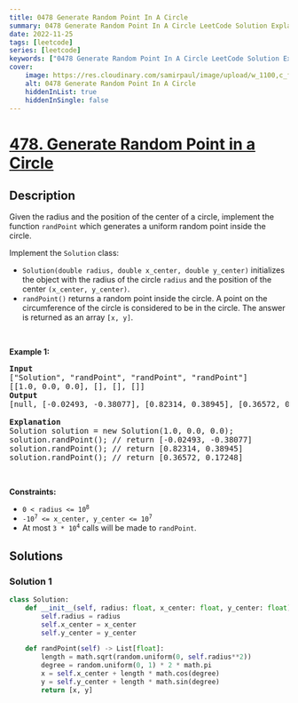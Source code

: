 ```yaml
---
title: 0478 Generate Random Point In A Circle
summary: 0478 Generate Random Point In A Circle LeetCode Solution Explained
date: 2022-11-25
tags: [leetcode]
series: [leetcode]
keywords: ["0478 Generate Random Point In A Circle LeetCode Solution Explained in all languages", "0478 Generate Random Point In A Circle", "LeetCode", "leetcode solution in Python3 C++ Java Go PHP Ruby Swift TypeScript Rust C# JavaScript C", "GeeksforGeeks", "InterviewBit", "Coding Ninjas", "HackerRank", "HackerEarth", "CodeChef", "TopCoder", "AlgoExpert", "freeCodeCamp", "Codeforces", "GitHub", "AtCoder", "Samir Paul"]
cover:
    image: https://res.cloudinary.com/samirpaul/image/upload/w_1100,c_fit,co_rgb:FFFFFF,l_text:Arial_75_bold:0478 Generate Random Point In A Circle - Solution Explained/problem-solving.webp
    alt: 0478 Generate Random Point In A Circle
    hiddenInList: true
    hiddenInSingle: false
---
```



# [478. Generate Random Point in a Circle](https://leetcode.com/problems/generate-random-point-in-a-circle)


## Description

<p>Given the radius and the position of the center of a circle, implement the function <code>randPoint</code> which generates a uniform random point inside the circle.</p>

<p>Implement the <code>Solution</code> class:</p>

<ul>
	<li><code>Solution(double radius, double x_center, double y_center)</code> initializes the object with the radius of the circle <code>radius</code> and the position of the center <code>(x_center, y_center)</code>.</li>
	<li><code>randPoint()</code> returns a random point inside the circle. A point on the circumference of the circle is considered to be in the circle. The answer is returned as an array <code>[x, y]</code>.</li>
</ul>

<p>&nbsp;</p>
<p><strong class="example">Example 1:</strong></p>

<pre>
<strong>Input</strong>
[&quot;Solution&quot;, &quot;randPoint&quot;, &quot;randPoint&quot;, &quot;randPoint&quot;]
[[1.0, 0.0, 0.0], [], [], []]
<strong>Output</strong>
[null, [-0.02493, -0.38077], [0.82314, 0.38945], [0.36572, 0.17248]]

<strong>Explanation</strong>
Solution solution = new Solution(1.0, 0.0, 0.0);
solution.randPoint(); // return [-0.02493, -0.38077]
solution.randPoint(); // return [0.82314, 0.38945]
solution.randPoint(); // return [0.36572, 0.17248]
</pre>

<p>&nbsp;</p>
<p><strong>Constraints:</strong></p>

<ul>
	<li><code>0 &lt;&nbsp;radius &lt;= 10<sup>8</sup></code></li>
	<li><code>-10<sup>7</sup> &lt;= x_center, y_center &lt;= 10<sup>7</sup></code></li>
	<li>At most <code>3 * 10<sup>4</sup></code> calls will be made to <code>randPoint</code>.</li>
</ul>

## Solutions

### Solution 1

<!-- tabs:start -->

```python
class Solution:
    def __init__(self, radius: float, x_center: float, y_center: float):
        self.radius = radius
        self.x_center = x_center
        self.y_center = y_center

    def randPoint(self) -> List[float]:
        length = math.sqrt(random.uniform(0, self.radius**2))
        degree = random.uniform(0, 1) * 2 * math.pi
        x = self.x_center + length * math.cos(degree)
        y = self.y_center + length * math.sin(degree)
        return [x, y]
```

<!-- tabs:end -->

<!-- end -->
